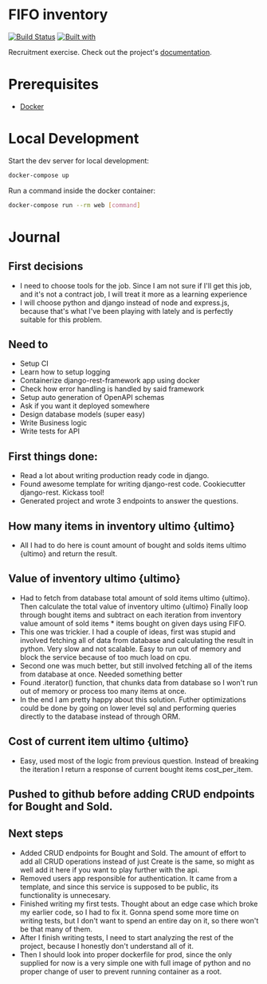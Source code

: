 # FIFO inventory

[![Build Status](https://travis-ci.org/damianlewandowski/ciklum.svg?branch=master)](https://travis-ci.org/damianlewandowski/ciklum)
[![Built with](https://img.shields.io/badge/Built_with-Cookiecutter_Django_Rest-F7B633.svg)](https://github.com/agconti/cookiecutter-django-rest)

Recruitment exercise. Check out the project's [documentation](http://damianlewandowski.github.io/ciklum/).

# Prerequisites

- [Docker](https://docs.docker.com/docker-for-mac/install/)  

# Local Development

Start the dev server for local development:
```bash
docker-compose up
```

Run a command inside the docker container:

```bash
docker-compose run --rm web [command]
```

# Journal

## First decisions
- I need to choose tools for the job. Since I am not sure if I'll get this job, and it's not a contract job, I will treat it more as a learning experience
- I will choose python and django instead of node and express.js, because that's what I've been playing with lately and is perfectly suitable for this problem.

## Need to
- Setup CI 
- Learn how to setup logging
- Containerize django-rest-framework app using docker
- Check how error handling is handled by said framework
- Setup auto generation of OpenAPI schemas
- Ask if you want it deployed somewhere
- Design database models (super easy)
- Write Business logic
- Write tests for API


## First things done:
- Read a lot about writing production ready code in django.
- Found awesome template for writing django-rest code. Cookiecutter django-rest. Kickass tool!
- Generated project and wrote 3 endpoints to answer the questions.

## How many items in inventory ultimo {ultimo}
- All I had to do here is count amount of bought and solds items ultimo {ultimo} and return the result.

## Value of inventory ultimo {ultimo}
- Had to fetch from database total amount of sold items ultimo {ultimo}. Then calculate the total value of inventory ultimo {ultimo}
Finally loop through bought items and subtract on each iteration from inventory value amount of sold items * items bought on given days using FIFO.
- This one was trickier. I had a couple of ideas, first was stupid and involved fetching all of data from database and
calculating the result in python. Very slow and not scalable. Easy to run out of memory and block the service because of too much 
load on cpu.
- Second one was much better, but still involved fetching all of the items from database at once. Needed something better
- Found .iterator() function, that chunks data from database so I won't run out of memory or process too many items at once.
- In the end I am pretty happy about this solution. Futher optimizations could be done by going on lower level sql and performing queries directly 
to the database instead of through ORM.

## Cost of current item ultimo {ultimo}
- Easy, used most of the logic from previous question. Instead of breaking the iteration I return a response of current bought items cost_per_item.

## Pushed to github before adding CRUD endpoints for Bought and Sold.

## Next steps
- Added CRUD endpoints for Bought and Sold. The amount of effort to add all CRUD operations instead of just Create is the same,
so might as well add it here if you want to play further with the api.
- Removed users app responsible for authentication. It came from a template, and since this service is supposed to be public, its functionality is unnecesary.
- Finished writing my first tests. Thought about an edge case which broke my earlier code, so I had to fix it. Gonna spend some more time on writing tests,
but I don't want to spend an entire day on it, so there won't be that many of them.
- After I finish writing tests, I need to start analyzing the rest of the project, because I honestly don't understand all of it.
- Then I should look into proper dockerfile for prod, since the only supplied for now is a very simple one with full image of python and no proper change of user
to prevent running container as a root.
